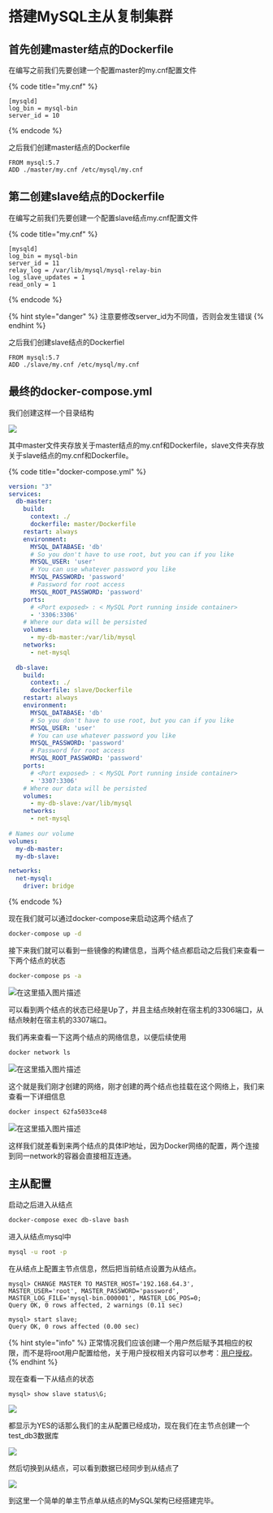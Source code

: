 # 搭建MySQL主从复制集群

## 首先创建master结点的Dockerfile

在编写之前我们先要创建一个配置master的my.cnf配置文件

{% code title="my.cnf" %}
```text
[mysqld]
log_bin = mysql-bin
server_id = 10
```
{% endcode %}

之后我们创建master结点的Dockerfile

```text
FROM mysql:5.7
ADD ./master/my.cnf /etc/mysql/my.cnf
```

## 第二创建slave结点的Dockerfile

在编写之前我们先要创建一个配置slave结点my.cnf配置文件

{% code title="my.cnf" %}
```text
[mysqld]
log_bin = mysql-bin
server_id = 11
relay_log = /var/lib/mysql/mysql-relay-bin
log_slave_updates = 1
read_only = 1
```
{% endcode %}

{% hint style="danger" %}
注意要修改server\_id为不同值，否则会发生错误
{% endhint %}

之后我们创建slave结点的Dockerfiel

```text
FROM mysql:5.7
ADD ./slave/my.cnf /etc/mysql/my.cnf
```

## 最终的docker-compose.yml

我们创建这样一个目录结构

![](../.gitbook/assets/image%20%283%29.png)

其中master文件夹存放关于master结点的my.cnf和Dockerfile，slave文件夹存放关于slave结点的my.cnf和Dockerfile。

{% code title="docker-compose.yml" %}
```yaml
version: "3"
services:
  db-master:
    build: 
      context: ./
      dockerfile: master/Dockerfile
    restart: always
    environment:
      MYSQL_DATABASE: 'db'
      # So you don't have to use root, but you can if you like
      MYSQL_USER: 'user'
      # You can use whatever password you like
      MYSQL_PASSWORD: 'password'
      # Password for root access
      MYSQL_ROOT_PASSWORD: 'password'
    ports:
      # <Port exposed> : < MySQL Port running inside container>
      - '3306:3306'
    # Where our data will be persisted
    volumes:
      - my-db-master:/var/lib/mysql
    networks:
      - net-mysql
  
  db-slave:
    build: 
      context: ./
      dockerfile: slave/Dockerfile
    restart: always
    environment:
      MYSQL_DATABASE: 'db'
      # So you don't have to use root, but you can if you like
      MYSQL_USER: 'user'
      # You can use whatever password you like
      MYSQL_PASSWORD: 'password'
      # Password for root access
      MYSQL_ROOT_PASSWORD: 'password'
    ports:
      # <Port exposed> : < MySQL Port running inside container>
      - '3307:3306'
    # Where our data will be persisted
    volumes:
      - my-db-slave:/var/lib/mysql
    networks:
      - net-mysql
  
# Names our volume
volumes:
  my-db-master:
  my-db-slave: 

networks: 
  net-mysql:
    driver: bridge
```
{% endcode %}

现在我们就可以通过docker-compose来启动这两个结点了

```bash
docker-compose up -d
```

接下来我们就可以看到一些镜像的构建信息，当两个结点都启动之后我们来查看一下两个结点的状态

```bash
docker-compose ps -a
```

![&#x5728;&#x8FD9;&#x91CC;&#x63D2;&#x5165;&#x56FE;&#x7247;&#x63CF;&#x8FF0;](https://img-blog.csdnimg.cn/20200423214625226.png)

可以看到两个结点的状态已经是Up了，并且主结点映射在宿主机的3306端口，从结点映射在宿主机的3307端口。

我们再来查看一下这两个结点的网络信息，以便后续使用

```bash
docker network ls
```

![&#x5728;&#x8FD9;&#x91CC;&#x63D2;&#x5165;&#x56FE;&#x7247;&#x63CF;&#x8FF0;](https://img-blog.csdnimg.cn/20200423214906216.png?x-oss-process=image/watermark,type_ZmFuZ3poZW5naGVpdGk,shadow_10,text_aHR0cHM6Ly9ibG9nLmNzZG4ubmV0L3NfODQyNDk5NDY3,size_16,color_FFFFFF,t_70)

这个就是我们刚才创建的网络，刚才创建的两个结点也挂载在这个网络上，我们来查看一下详细信息

```bash
docker inspect 62fa5033ce48
```

![&#x5728;&#x8FD9;&#x91CC;&#x63D2;&#x5165;&#x56FE;&#x7247;&#x63CF;&#x8FF0;](https://img-blog.csdnimg.cn/20200423215125125.png?x-oss-process=image/watermark,type_ZmFuZ3poZW5naGVpdGk,shadow_10,text_aHR0cHM6Ly9ibG9nLmNzZG4ubmV0L3NfODQyNDk5NDY3,size_16,color_FFFFFF,t_70)

这样我们就差看到来两个结点的具体IP地址，因为Docker网络的配置，两个连接到同一network的容器会直接相互连通。

## 主从配置

启动之后进入从结点

```bash
docker-compose exec db-slave bash
```

进入从结点mysql中

```bash
mysql -u root -p
```

在从结点上配置主节点信息，然后把当前结点设置为从结点。

```text
mysql> CHANGE MASTER TO MASTER_HOST='192.168.64.3', MASTER_USER='root', MASTER_PASSWORD='password', MASTER_LOG_FILE='mysql-bin.000001', MASTER_LOG_POS=0;
Query OK, 0 rows affected, 2 warnings (0.11 sec)

mysql> start slave;
Query OK, 0 rows affected (0.00 sec)
```

{% hint style="info" %}
正常情况我们应该创建一个用户然后赋予其相应的权限，而不是将root用户配置给他，关于用户授权相关内容可以参考：[用户授权](https://supeng842499467.gitbook.io/dive-into-mysql/shu-ju-ku-cao-zuo/yong-hu-cao-zuo/yong-hu-shou-quan)。
{% endhint %}

现在查看一下从结点的状态

```text
mysql> show slave status\G;
```

![](../.gitbook/assets/image%20%282%29.png)

都显示为YES的话那么我们的主从配置已经成功，现在我们在主节点创建一个test\_db3数据库

![](../.gitbook/assets/image%20%284%29.png)

然后切换到从结点，可以看到数据已经同步到从结点了

![](../.gitbook/assets/image.png)

到这里一个简单的单主节点单从结点的MySQL架构已经搭建完毕。

